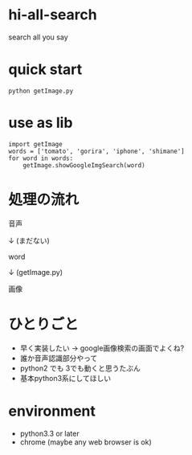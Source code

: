 # hi-all-search
search all you say

# quick start
`python getImage.py`

# use as lib
```
import getImage
words = ['tomato', 'gorira', 'iphone', 'shimane']
for word in words:
    getImage.showGoogleImgSearch(word)
```

# 処理の流れ
音声

↓ (まだない)

word

↓  (getImage.py)

画像

# ひとりごと
- 早く実装したい → google画像検索の画面でよくね?
- 誰か音声認識部分やって
- python2 でも 3でも動くと思うたぶん
- 基本python3系にしてほしい

# environment
- python3.3 or later
- chrome (maybe any web browser is ok)
